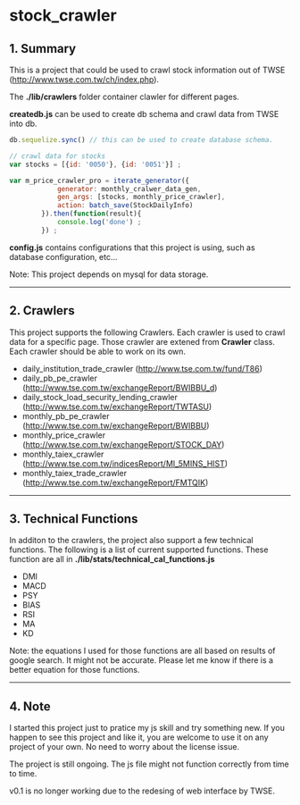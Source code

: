 # stock_crawler
 
## 1. Summary

This is a project that could be used to crawl stock information out of TWSE (http://www.twse.com.tw/ch/index.php).

The **./lib/crawlers** folder container clawler for different pages.

**createdb.js** can be used to create db schema and crawl data from TWSE into db.

```javascript
db.sequelize.sync() // this can be used to create database schema.
```
```javascript
// crawl data for stocks
var stocks = [{id: '0050'}, {id: '0051'}] ;

var m_price_crawler_pro = iterate_generator({
            generator: monthly_cralwer_data_gen, 
            gen_args: [stocks, monthly_price_crawler], 
            action: batch_save(StockDailyInfo)
        }).then(function(result){
            console.log('done') ;
        }) ;
```

**config.js** contains configurations that this project is using, such as database configuration, etc...

Note: This project depends on mysql for data storage.
* * *
## 2. Crawlers
This project supports the following Crawlers. Each crawler is used to crawl data for a specific page. Those crawler are extened from **Crawler** class. 
Each crawler should be able to work on its own.

*   daily_institution_trade_crawler (<http://www.tse.com.tw/fund/T86>)
*   daily_pb_pe_crawler (<http://www.tse.com.tw/exchangeReport/BWIBBU_d>)
*   daily_stock_load_security_lending_crawler (<http://www.tse.com.tw/exchangeReport/TWTASU>)
*   monthly_pb_pe_crawler (<http://www.tse.com.tw/exchangeReport/BWIBBU>)
*   monthly_price_crawler (<http://www.tse.com.tw/exchangeReport/STOCK_DAY>)
*   monthly_taiex_crawler (<http://www.tse.com.tw/indicesReport/MI_5MINS_HIST>)
*   monthly_taiex_trade_crawler (<http://www.tse.com.tw/exchangeReport/FMTQIK>)

* * *
## 3. Technical Functions
In additon to the crawlers, the project also support a few technical functions. The following is a list of current supported functions. 
These function are all in **./lib/stats/technical_cal_functions.js**
*   DMI
*   MACD
*   PSY
*   BIAS
*   RSI
*   MA
*   KD

Note: the equations I used for those functions are all based on results of google search. It might not be accurate. 
Please let me know if there is a better equation for those functions. 
* * *
## 4. Note

I started this project just to pratice my js skill and try something new. 
If you happen to see this project and like it, you are welcome to use it on any project of your own. No need to worry about the license issue.

The project is still ongoing. The js file might not function correctly from time to time.

v0.1 is no longer working due to the redesing of web interface by TWSE.